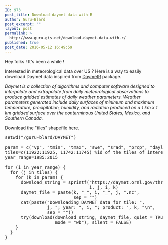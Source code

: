 ```yaml
---
ID: 973
post_title: Download daymet data with R
author: Guru-Blard
post_excerpt: ""
layout: post
permalink: >
  http://www.guru-gis.net/download-daymet-data-with-r/
published: true
post_date: 2016-05-12 16:49:59
---
```

Hey folks ! It's been a while !

Interested in meteorological data over US ? Here is a way to easily download Daymet data inspired from <a href="http://www.khufkens.com/2014/03/18/daymetr-a-daymet-single-pixel-subset-tool-for-r/">DaymetR</a> package.

<em>Daymet is a collection of algorithms and computer software designed to interpolate and extrapolate from daily meteorological observations to produce gridded estimates of daily weather parameters. Weather parameters generated include daily surfaces of minimum and maximum temperature, precipitation, humidity, and radiation produced on a 1 km x 1 km gridded surface over the conterminous United States, Mexico, and Southern Canada.</em>

Download the "tiles" shapefile <a href="https://github.com/khufkens/daymetr/tree/master/tiles">here</a>.
 
<pre lang='rsplus'>
setwd("/guru-blard/DAYMET")

param = c("vp", "tmin", "tmax", "swe", "srad", "prcp", "dayl") %see here https://daymet.ornl.gov/overview.html for the available variable
tiles=c(11922:11925, 11742:11745) %id of the tiles of interest (cfr shapefile)
year_range=1985:2015

for (i in year_range) {
  for (j in tiles) {
    for (k in param) {
      download_string = sprintf("https://daymet.ornl.gov/thredds/fileServer/ornldaac/1219/tiles/%s/%s_%s/%s.nc", 
                                i, j, i, k)
      daymet_file = paste(k, "_", i, "_", j, ".nc", 
                          sep = "")
      cat(paste("Downloading DAYMET data for tile: ", 
                j, "; year: ", i, "; product: ", k, "\n", 
                sep = ""))
      try(download(download_string, daymet_file, quiet = TRUE, 
                   mode = "wb"), silent = FALSE)
    }
  }
}
</pre>
